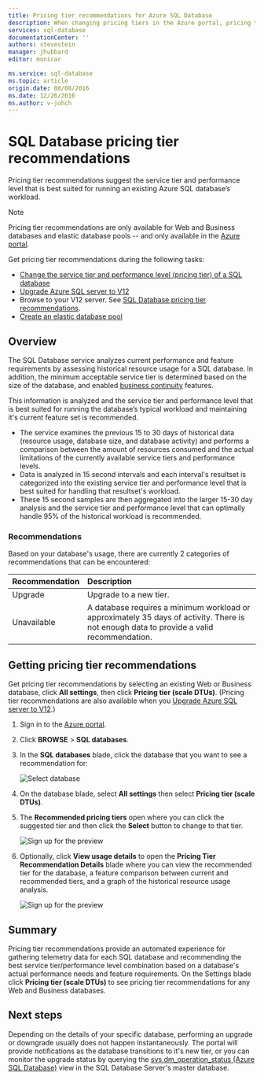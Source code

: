 ```yaml
---
title: Pricing tier recommendations for Azure SQL Database
description: When changing pricing tiers in the Azure portal, pricing tier recommendations are provided that recommend the tier that is best suited for running an existing Azure SQL Database’s workload. Pricing tiers describe the service tier and performance level of a SQL database.
services: sql-database
documentationCenter: ''
authors: stevestein
manager: jhubbard
editor: monicar

ms.service: sql-database
ms.topic: article
origin.date: 08/08/2016
ms.date: 12/26/2016
ms.author: v-johch
---
```


# SQL Database pricing tier recommendations

 Pricing tier recommendations suggest the service tier and performance level that is best suited for running an existing Azure SQL database’s workload.

> [!NOTE]
> Pricing tier recommendations are only available for Web and Business databases and elastic database pools -- and only available in the [Azure portal](https://portal.azure.cn/).

Get pricing tier recommendations during the following tasks:

- [Change the service tier and performance level (pricing tier) of a SQL database](./sql-database-scale-up.md)
- [Upgrade Azure SQL server to V12](./sql-database-upgrade-server-portal.md)
- Browse to your V12 server. See [SQL Database pricing tier recommendations](./sql-database-service-tier-advisor.md).
- [Create an elastic database pool](./sql-database-elastic-pool.md#When-to-consider-a-pool)

## Overview

The SQL Database service analyzes current performance and feature requirements by assessing historical resource usage for a SQL database. In addition, the minimum acceptable service tier is determined based on the size of the database, and enabled [business continuity](./sql-database-business-continuity.md) features. 

This information is analyzed and the service tier and performance level that is best suited for running the database’s typical workload and maintaining it's current feature set is recommended.

- The service examines the previous 15 to 30 days of historical data (resource usage, database size, and database activity) and performs a comparison between the amount of resources consumed and the actual limitations of the currently available service tiers and performance levels.
- Data is analyzed in 15 second intervals and each interval's resultset is categorized into the existing service tier and performance level that is best suited for handling that resultset's workload.
- These 15 second samples are then aggregated into the larger 15-30 day analysis and the service tier and performance level that can optimally handle 95% of the historical workload is recommended.

### Recommendations

Based on your database's usage, there are currently 2 categories of recommendations that can be encountered:

| Recommendation | Description |
| :--- | :--- |
| Upgrade | Upgrade to a new tier. |
| Unavailable | A database requires a minimum workload or approximately 35 days of activity. There is not enough data to provide a valid recommendation. |

## Getting pricing tier recommendations

Get pricing tier recommendations by selecting an existing Web or Business database, click **All settings**, then click **Pricing tier (scale DTUs)**. (Pricing tier recommendations are also available when you [Upgrade Azure SQL server to V12](./sql-database-upgrade-server-portal.md).)

1. Sign in to the [Azure portal](https://portal.azure.cn/).
2. Click **BROWSE** > **SQL databases**.
4. In the **SQL databases** blade, click the database that you want to see a recommendation for:

    ![Select database][1]

5. On the database blade, select **All settings** then select **Pricing tier (scale DTUs)**.

7. The **Recommended pricing tiers** open where you can click the suggested tier and then click the **Select** button to change to that tier.

    ![Sign up for the preview][4]

8. Optionally, click **View usage details** to open the **Pricing Tier Recommendation Details** blade where you can view the recommended tier for the database, a feature comparison between current and recommended tiers, and a graph of the  historical resource usage analysis.

    ![Sign up for the preview][5]

## Summary

Pricing tier recommendations provide an automated experience for gathering telemetry data for each SQL database and recommending the best service tier/performance level combination based on a database's actual performance needs and feature requirements. On the Settings blade click **Pricing tier (scale DTUs)** to see pricing tier recommendations for any Web and Business databases.

## Next steps

Depending on the details of your specific database, performing an upgrade or downgrade usually does not happen instantaneously. The portal will provide notifications as the database transitions to it's new tier, or you can monitor the upgrade status by querying the [sys.dm_operation_status (Azure SQL Database)](https://msdn.microsoft.com/zh-cn/library/dn270022.aspx) view in the SQL Database Server's master database.

<!--Image references-->
[1]: ./media/sql-database-service-tier-advisor/select-database.png
[4]: ./media/sql-database-service-tier-advisor/choose-pricing-tier.png
[5]: ./media/sql-database-service-tier-advisor/usage-details.png
